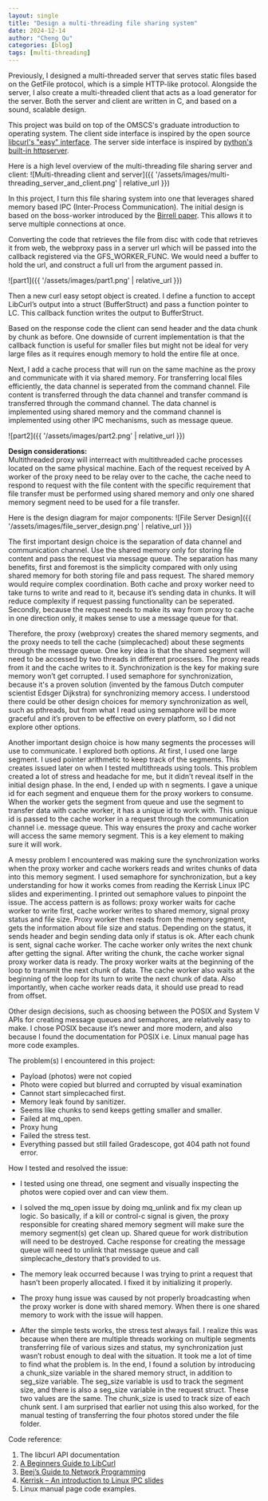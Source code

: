 ```yaml
---
layout: single
title: "Design a multi-threading file sharing system"
date: 2024-12-14
author: "Cheng Qu"
categories: [blog]
tags: [multi-threading]
---
```


Previously, I designed a multi-threaded server that serves static files based on the GetFile protocol, which is a simple HTTP-like protocol. Alongside the server,  I also create a multi-threaded client that acts as a load generator for the server. Both the server and client are written in C, and based on a sound, scalable design.

This project was build on top of the OMSCS's graduate introduction to operating system. The client side interface is inspired by the open source [libcurl's "easy" interface](https://curl.se/libcurl/c/libcurl-easy.html). The server side interface is inspired by [python's built-in httpserver](https://docs.python.org/3/library/http.server.html). 

Here is a high level overview of the multi-threading file sharing server and client:
![Multi-threading client and server]({{ '/assets/images/multi-threading_server_and_client.png' | relative_url }})

In this project, I turn this file sharing system into one that leverages shared memory based IPC (Inter-Process Communication). The initial design is based on the boss-worker introduced by the [Birrell paper](http://birrell.org/andrew/papers/035-Threads.pdf). This allows it to serve multiple connections at once. 

Converting the code that retrieves the file from disc with code that retrieves it from web, the webproxy pass in a server url which will be passed into the callback registered via the GFS_WORKER_FUNC. We would need a buffer to hold the url, and construct a full url from the argument passed in. 

![part1]({{ '/assets/images/part1.png' | relative_url }})

Then a new curl easy setopt object is created. I define a function to accept LibCurl’s output into a struct (BufferStruct) and pass a function pointer to LC. This callback function writes the output to BufferStruct. 

Based on the response code the client can send header and the data chunk by chunk as before. One downside of current implementation is that the callback function is useful for smaller files but might not be ideal for very large files as it requires enough memory to hold the entire file at once.

Next, I add a cache process that will run on the same machine as the proxy and communicate with it via shared memory. For transferring local files efficiently, the data channel is seperated from the command channel. File content is transferred through the data channel and transfer command is transferred through the command channel. The data channel is implemented using shared memory and the command channel is implemented using other IPC mechanisms, such as message queue.

![part2]({{ '/assets/images/part2.png' | relative_url }})

**Design considerations:**<br>
Multithreaded proxy will interreact with multithreaded cache processes located on the same physical machine. Each of the request received by A worker of the proxy need to be relay over to the cache, the cache need to respond to request with the file content with the specific requirement that file transfer must be performed using shared memory and only one shared memory segment need to be used for a file transfer.

Here is the design diagram for major components:
![File Server Design]({{ '/assets/images/file_server_design.png' | relative_url }})

The first important design choice is the separation of data channel and communication channel.  Use the shared memory only for storing file content and pass the request via message queue. The separation has many benefits, first and foremost is the simplicity compared with only using shared memory for both storing file and pass request.  The shared memory would require complex coordination. Both cache and proxy worker need to take turns to write and read to it, because it’s sending data in chunks. It will reduce complexity if request passing functionality can be seperated. Secondly, because the request needs to make its way from proxy to cache in one direction only, it makes sense to use a message queue for that. 

Therefore, the proxy (webproxy) creates the shared memory segments, and the proxy needs to tell the cache (simplecached) about these segments through the message queue. One key idea is that the shared segment will need to be accessed by two threads in different processes. The proxy reads from it and the cache writes to it. Synchronization is the key for making sure memory won’t get corrupted. I used semaphore for synchronization, because it's a proven solution (invented by the famous Dutch computer scientist Edsger Dijkstra) for synchronizing memory access. I understood there could be other design choices for memory synchronization as well, such as pthreads, but from what I read using semaphore will be more graceful and it’s proven to be effective on every platform, so I did not explore other options. 

Another important design choice is how many segments the processes will use to communicate.  I explored both options. At first, I used one large segment. I used pointer arithmetic to keep track of the segments. This creates issued later on when I tested multithreads using tools. This problem created a lot of stress and headache for me, but it didn’t reveal itself in the initial design phase. In the end, I ended up with n segments. I gave a unique id for each segment and enqueue them for the proxy workers to consume. When the worker gets the segment from queue and use the segment to transfer data with cache worker, it has a unique id to work with. This unique id is passed to the cache worker in a request through the communication channel i.e. message queue.  This way ensures the proxy and cache worker will access the same memory segment. This is a key element to making sure it will work. 

A messy problem I encountered was making sure the synchronization works when the proxy worker and cache workers reads and writes chunks of data into this memory segment. I used semaphore for synchronization, but a key understanding for how it works comes from reading the Kerrisk Linux IPC slides and experimenting. I printed out semaphore values to pinpoint the issue. The access pattern is as follows: proxy worker waits for cache worker to write first, cache worker writes to shared memory, signal proxy status and file size. Proxy worker then reads from the memory segment, gets the information about file size and status. Depending on the status, it sends header and begin sending data only if status is ok. After each chunk is sent, signal cache worker. The cache worker only writes the next chunk after getting the signal. After writing the chunk, the cache worker signal proxy worker data is ready. The proxy worker waits at the beginning of the loop to transmit the next chunk of data. The cache worker also waits at the beginning of the loop for its turn to write the next chunk of data.  Also importantly, when cache worker reads data, it should use pread to read from offset. 

Other design decisions, such as choosing between the POSIX and System V APIs for creating message queues and semaphores, are relatively easy to make. I chose POSIX because it’s newer and more modern, and also because I found the documentation for POSIX i.e. Linux manual page has more code examples. 

The problem(s) I encountered in this project:

-	Payload (photos) were not copied
-	Photo were copied but blurred and corrupted by visual examination
-	Cannot start simplecached first. 
-	Memory leak found by sanitizer. 
-	Seems like chunks to send keeps getting smaller and smaller. 
-	Failed at mq_open.
-	Proxy hung
-	Failed the stress test.
-	Everything passed but still failed Gradescope, got 404 path not found error. 

How I tested and resolved the issue:

-	I tested using one thread, one segment and visually inspecting the photos were copied over and can view them. 

-	I solved the mq_open issue by doing mq_unlink and fix my clean up logic. So basically, if a kill or control-c signal is given, the proxy responsible for creating shared memory segment will make sure the memory segment(s) get clean up. Shared queue for work distribution will need to be destroyed. Cache response for creating the message queue will need to unlink that message queue and call simplecache_destory that’s provided to us.

-	The memory leak occurred because I was trying to print a request that hasn’t been properly allocated. I fixed it by initializing it properly.

-	The proxy hung issue was caused by not properly broadcasting when the proxy worker is done with shared memory. When there is one shared memory to work with the issue will happen.

-	After the simple tests works, the stress test always fail. I realize this was because when there are multiple threads working on multiple segments transferring file of various sizes and status, my synchronization just wasn’t robust enough to deal with the situation. It took me a lot of time to find what the problem is. In the end, I found a solution by introducing a chunk_size variable in the shared memory struct, in addition to seg_size variable. The seg_size variable is usd to track the segment size, and there is also a seg_size variable in the request struct. These two values are the same. The chunk_size is used to track size of each chunk sent. I am surprised that earlier not using this also worked, for the manual testing of transferring the four photos stored under the file folder. 
 

Code reference:
1.	The libcurl API documentation
2.	[A Beginners Guide to LibCurl](https://www.hackthissite.org/articles/read/1078)
3.	[Beej’s Guide to Network Programming](https://beej.us/guide/bgnet/)
4.	[Kerrisk – An introduction to Linux IPC slides](https://man7.org/conf/lca2013/IPC_Overview-LCA-2013-printable.pdf)
5.	Linux manual page code examples. 